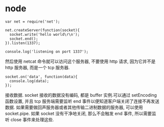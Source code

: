 # node

```
var net = require('net');

net.createServer(function(socket){
  socket.write('hello world\r\n');
  socket.end();
}).listen(1337);

console.log('listening on port 1337');
```
然后使用 netcat 命令就可以访问这个服务器, 不要使用 http 请求, 因为它并不是 http 服务器, 而是一个 tcp 服务器.
```
socket.on('data', function(data){
  console.log(data);
});
```
接收数据. socket 接收的数据没有编码, 都是 buffer 实例.可以通过 setEncoding 函数设置, 并且 tcp 服务端需要监听 end 事件以便知道客户端关闭了连接不再发送数据.
如果需要做回声服务器或者其他传输二进制数据的服务器, 可以使用 socket.pipe.
如果 socket 没有干净地关闭, 那么不会触发 end 事件, 所以需要监听 close 事件来处理这些.